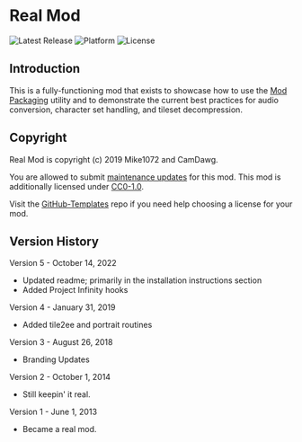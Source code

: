 # Real Mod

![Latest Release](https://img.shields.io/github/v/release/gibberlings3/realmod?include_prereleases)
![Platform](https://img.shields.io/static/v1?label=platform&message=windows%20%7C%20macos%20%7C%20linux&color=informational)
![License](https://img.shields.io/static/v1?label=license&message=CC0-1.0&color=green)

## Introduction

This is a fully-functioning mod that exists to showcase how to use the [Mod Packaging](https://GitHub.com/Gibberlings3/ModPackaging) utility and to demonstrate the current best practices for audio conversion, character set handling, and tileset decompression.

## Copyright

Real Mod is copyright (c) 2019 Mike1072 and CamDawg.

You are allowed to submit [maintenance updates](MAINTENANCE-NOTICE.md) for this mod. This mod is additionally licensed under [CC0-1.0](https://creativecommons.org/publicdomain/zero/1.0/).

Visit the [GitHub-Templates](https://GitHub.com/Gibberlings3/Github-Templates) repo if you need help choosing a license for your mod.

## Version History

Version 5 - October 14, 2022
- Updated readme; primarily in the installation instructions section
- Added Project Infinity hooks

Version 4 - January 31, 2019
- Added tile2ee and portrait routines

Version 3 - August 26, 2018
- Branding Updates

Version 2 - October 1, 2014
- Still keepin' it real.

Version 1 - June 1, 2013
- Became a real mod.
